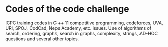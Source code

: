 # Codes of the code challenge
ICPC training codes in C ++ 11 competitive programming, codeforces, UVA, URI, SPOJ, CodCad, Neps Academy, etc. issues. Use of algorithms of search, ordering, graphs, search in graphs, complexity, strings, AD-HOC questions and several other topics.
